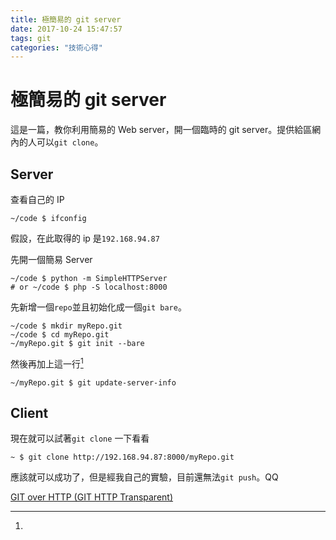 ```yaml
---
title: 極簡易的 git server
date: 2017-10-24 15:47:57
tags: git
categories: "技術心得"
---
```


# 極簡易的 git server

這是一篇，教你利用簡易的 Web server，開一個臨時的 git server。提供給區網內的人可以`git clone`。

## Server

查看自己的 IP

```shell=
~/code $ ifconfig
```

假設，在此取得的 ip 是`192.168.94.87`

先開一個簡易 Server

```shell=
~/code $ python -m SimpleHTTPServer
# or ~/code $ php -S localhost:8000
```

先新增一個`repo`並且初始化成一個`git bare`。

```shell=
~/code $ mkdir myRepo.git
~/code $ cd myRepo.git
~/myRepo.git $ git init --bare
```

然後再加上這一行[^1]

```shell=
~/myRepo.git $ git update-server-info
```

## Client

現在就可以試著`git clone` 一下看看

```shell=
~ $ git clone http://192.168.94.87:8000/myRepo.git
```

應該就可以成功了，但是經我自己的實驗，目前還無法`git push`。QQ

[^1]:

  [GIT over HTTP (GIT HTTP Transparent)](http://blog.xuite.net/zack_pan/blog/65273998-GIT+over+HTTP+%28GIT+HTTP+Transparent%29)
